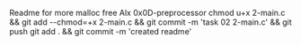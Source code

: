 Readme for more malloc free Alx 0x0D-preprocessor
chmod u+x 2-main.c && git add --chmod=+x 2-main.c && git commit -m 'task 02 2-main.c' && git push
git add . && git commit -m 'created readme'